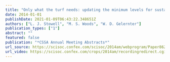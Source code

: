 ```yaml
---
title: "Only what the turf needs: updating the minimum levels for sustainable nutrition (MLSN) guidelines"
date: 2014-01-01
publishDate: 2021-01-09T06:43:22.348651Z
authors: ["L. J. Stowell", "M. S. Woods", "W. D. Gelernter"]
publication_types: ["1"]
abstract: ""
featured: false
publication: "*CSSA Annual Meeting Abstracts*"
url_source: https://scisoc.confex.com/scisoc/2014am/webprogram/Paper86244.html
url_video: https://scisoc.confex.com/crops/2014am/recordingredirect.cgi/id/20918
---
```


